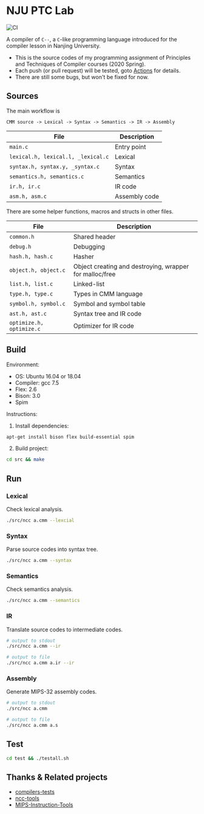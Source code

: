 # NJU PTC Lab

![CI](https://github.com/StardustDL-Labs/NJU-PTC-Lab/workflows/CI/badge.svg)

A compiler of `C--`, a `C`-like programming language introduced for the compiler lesson in Nanjing University.

- This is the source codes of my programming assignment of Principles and Techniques of Compiler courses (2020 Spring).
- Each push (or pull request) will be tested, goto [Actions](https://github.com/StardustDL-Labs/NJU-PTC-Lab/actions) for details.
- There are still some bugs, but won't be fixed for now.

## Sources

The main workflow is 

```
CMM source -> Lexical -> Syntax -> Semantics -> IR -> Assembly
```

| File                               | Description   |
|------------------------------------|---------------|
| `main.c`                           | Entry point   |
| `lexical.h, lexical.l, _lexical.c` | Lexical       |
| `syntax.h, syntax.y, _syntax.c`    | Syntax        |
| `semantics.h, semantics.c`         | Semantics     |
| `ir.h, ir.c`                       | IR code       |
| `asm.h, asm.c`                     | Assembly code |

There are some helper functions, macros and structs in other files.

| File                     | Description                                             |
|--------------------------|---------------------------------------------------------|
| `common.h`               | Shared header                                           |
| `debug.h`                | Debugging                                               |
| `hash.h, hash.c`         | Hasher                                                  |
| `object.h, object.c`     | Object creating and destroying, wrapper for malloc/free |
| `list.h, list.c`         | Linked-list                                             |
| `type.h, type.c`         | Types in CMM language                                   |
| `symbol.h, symbol.c`     | Symbol and symbol table                                 |
| `ast.h, ast.c`           | Syntax tree and IR code                                 |
| `optimize.h, optimize.c` | Optimizer for IR code                                   |

## Build

Environment:

- OS: Ubuntu 16.04 or 18.04
- Compiler: gcc 7.5
- Flex: 2.6
- Bison: 3.0
- Spim

Instructions:

1. Install dependencies:

```sh
apt-get install bison flex build-essential spim
```

2. Build project:

```sh
cd src && make
```

## Run

### Lexical

Check lexical analysis.

```sh
./src/ncc a.cmm --lexcial
```

### Syntax

Parse source codes into syntax tree.

```sh
./src/ncc a.cmm --syntax
```

### Semantics

Check semantics analysis.

```sh
./src/ncc a.cmm --semantics
```

### IR

Translate source codes to intermediate codes.

```sh
# output to stdout
./src/ncc a.cmm --ir

# output to file
./src/ncc a.cmm a.ir --ir
```

### Assembly

Generate MIPS-32 assembly codes.

```sh
# output to stdout
./src/ncc a.cmm

# output to file
./src/ncc a.cmm a.s
```

## Test

```sh
cd test && ./testall.sh
```

## Thanks & Related projects

- [compilers-tests](https://github.com/massimodong/compilers-tests)
- [ncc-tools](https://github.com/wierton/ncc-tools)
- [MIPS-Instruction-Tools](https://github.com/StardustDL/MIPS-Instruction-Tools)
